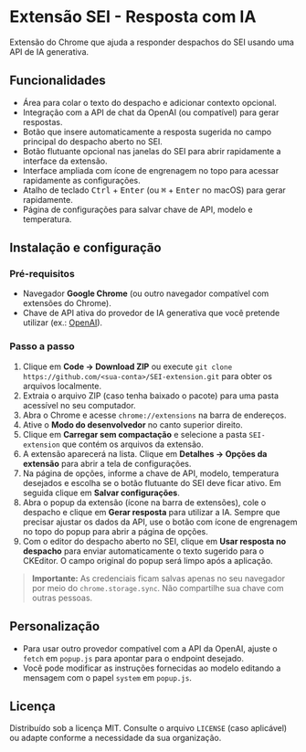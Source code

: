 # Extensão SEI - Resposta com IA

Extensão do Chrome que ajuda a responder despachos do SEI usando uma API de IA generativa.

## Funcionalidades

- Área para colar o texto do despacho e adicionar contexto opcional.
- Integração com a API de chat da OpenAI (ou compatível) para gerar respostas.
- Botão que insere automaticamente a resposta sugerida no campo principal do despacho aberto no SEI.
- Botão flutuante opcional nas janelas do SEI para abrir rapidamente a interface da extensão.
- Interface ampliada com ícone de engrenagem no topo para acessar rapidamente as configurações.
- Atalho de teclado <kbd>Ctrl</kbd> + <kbd>Enter</kbd> (ou <kbd>⌘</kbd> + <kbd>Enter</kbd> no macOS) para gerar rapidamente.
- Página de configurações para salvar chave de API, modelo e temperatura.

## Instalação e configuração

### Pré-requisitos

- Navegador **Google Chrome** (ou outro navegador compatível com extensões do Chrome).
- Chave de API ativa do provedor de IA generativa que você pretende utilizar (ex.: [OpenAI](https://platform.openai.com/)).

### Passo a passo

1. Clique em **Code → Download ZIP** ou execute `git clone https://github.com/<sua-conta>/SEI-extension.git` para obter os arquivos localmente.
2. Extraia o arquivo ZIP (caso tenha baixado o pacote) para uma pasta acessível no seu computador.
3. Abra o Chrome e acesse `chrome://extensions` na barra de endereços.
4. Ative o **Modo do desenvolvedor** no canto superior direito.
5. Clique em **Carregar sem compactação** e selecione a pasta `SEI-extension` que contém os arquivos da extensão.
6. A extensão aparecerá na lista. Clique em **Detalhes → Opções da extensão** para abrir a tela de configurações.
7. Na página de opções, informe a chave de API, modelo, temperatura desejados e escolha se o botão flutuante do SEI deve ficar ativo. Em seguida clique em **Salvar configurações**.
8. Abra o popup da extensão (ícone na barra de extensões), cole o despacho e clique em **Gerar resposta** para utilizar a IA. Sempre que precisar ajustar os dados da API, use o botão com ícone de engrenagem no topo do popup para abrir a página de opções.
9. Com o editor do despacho aberto no SEI, clique em **Usar resposta no despacho** para enviar automaticamente o texto sugerido para o CKEditor. O campo original do popup será limpo após a aplicação.

> **Importante:** As credenciais ficam salvas apenas no seu navegador por meio do `chrome.storage.sync`. Não compartilhe sua chave com outras pessoas.

## Personalização

- Para usar outro provedor compatível com a API da OpenAI, ajuste o `fetch` em `popup.js` para apontar para o endpoint desejado.
- Você pode modificar as instruções fornecidas ao modelo editando a mensagem com o papel `system` em `popup.js`.

## Licença

Distribuído sob a licença MIT. Consulte o arquivo `LICENSE` (caso aplicável) ou adapte conforme a necessidade da sua organização.
